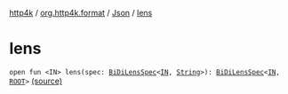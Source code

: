 [http4k](../../index.md) / [org.http4k.format](../index.md) / [Json](index.md) / [lens](./lens.md)

# lens

`open fun <IN> lens(spec: `[`BiDiLensSpec`](../../org.http4k.lens/-bi-di-lens-spec/index.md)`<`[`IN`](lens.md#IN)`, `[`String`](https://kotlinlang.org/api/latest/jvm/stdlib/kotlin/-string/index.html)`>): `[`BiDiLensSpec`](../../org.http4k.lens/-bi-di-lens-spec/index.md)`<`[`IN`](lens.md#IN)`, `[`ROOT`](index.md#ROOT)`>` [(source)](https://github.com/http4k/http4k/blob/master/http4k-core/src/main/kotlin/org/http4k/format/Json.kt#L69)